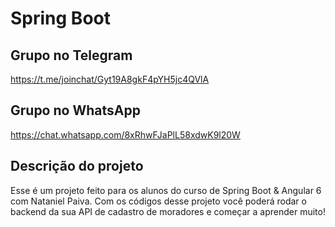 # Spring Boot

Grupo no Telegram
---
https://t.me/joinchat/Gyt19A8gkF4pYH5jc4QVlA

Grupo no WhatsApp
---
https://chat.whatsapp.com/8xRhwFJaPlL58xdwK9l20W

Descrição do projeto
---

Esse é um projeto feito para os alunos do curso de Spring Boot & Angular 6 com Nataniel Paiva.
Com os códigos desse projeto você poderá rodar o backend da sua API de cadastro de moradores e começar a aprender muito!
